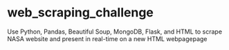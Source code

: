 # web_scraping_challenge
Use Python, Pandas, Beautiful Soup, MongoDB, Flask, and HTML to scrape NASA website and present in real-time on a new HTML webpagepage 
